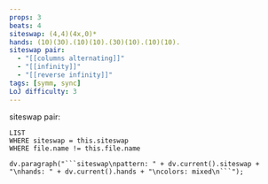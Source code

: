 ```yaml
---
props: 3
beats: 4
siteswap: (4,4)(4x,0)*
hands: (10)(30).(10)(10).(30)(10).(10)(10).
siteswap pair:
  - "[[columns alternating]]"
  - "[[infinity]]"
  - "[[reverse infinity]]"
tags: [symm, sync]
LoJ difficulty: 3
---
```


siteswap pair:
```dataview
LIST
WHERE siteswap = this.siteswap
WHERE file.name != this.file.name
```
```dataviewjs
dv.paragraph("```siteswap\npattern: " + dv.current().siteswap + "\nhands: " + dv.current().hands + "\ncolors: mixed\n```");
```
